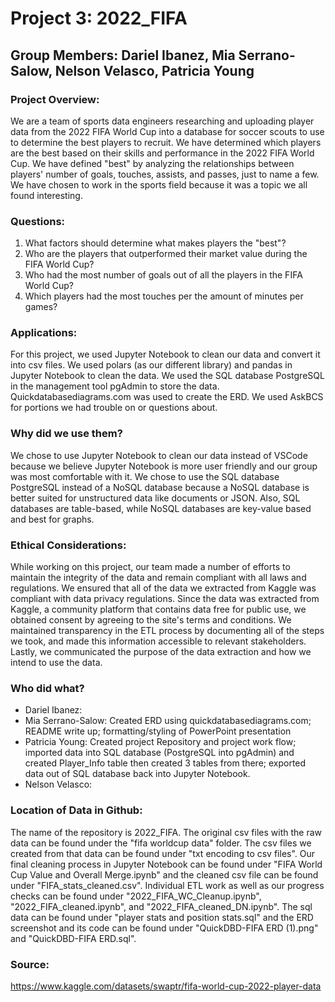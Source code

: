 # Project 3: 2022_FIFA
## Group Members: Dariel Ibanez, Mia Serrano-Salow, Nelson Velasco, Patricia Young

### Project Overview:
We are a team of sports data engineers researching and uploading player data from the 2022 FIFA World Cup into a database for soccer scouts to use to determine the best players to recruit. We have determined which players are the best based on their skills and performance in the 2022 FIFA World Cup. We have defined "best" by analyzing the relationships between players' number of goals, touches, assists, and passes, just to name a few. We have chosen to work in the sports field because it was a topic we all found interesting. 

### Questions:
1. What factors should determine what makes players the "best"?
2. Who are the players that outperformed their market value during the FIFA World Cup?
3. Who had the most number of goals out of all the players in the FIFA World Cup?
4. Which players had the most touches per the amount of minutes per games?

### Applications:
For this project, we used Jupyter Notebook to clean our data and convert it into csv files. We used polars (as our different library) and pandas in Jupyter Notebook to clean the data. We used the SQL database PostgreSQL in the management tool pgAdmin to store the data. Quickdatabasediagrams.com was used to create the ERD. We used AskBCS for portions we had trouble on or questions about.

### Why did we use them?
We chose to use Jupyter Notebook to clean our data instead of VSCode because we believe Jupyter Notebook is more user friendly and our group was most comfortable with it. We chose to use the SQL database PostgreSQL instead of a NoSQL database because a NoSQL database is better suited for unstructured data like documents or JSON. Also, SQL databases are table-based, while NoSQL databases are key-value based and best for graphs.

### Ethical Considerations:
While working on this project, our team made a number of efforts to maintain the integrity of the data and remain compliant with all laws and regulations. We ensured that all of the data we extracted from Kaggle was compliant with data privacy regulations. Since the data was extracted from Kaggle, a community platform that contains data free for public use, we obtained consent by agreeing to the site's terms and conditions. We maintained transparency in the ETL process by documenting all of the steps we took, and made this information accessible to relevant stakeholders. Lastly, we communicated the purpose of the data extraction and how we intend to use the data. 

### Who did what?
- Dariel Ibanez:
- Mia Serrano-Salow: Created ERD using quickdatabasediagrams.com; README write up; formatting/styling of PowerPoint presentation
- Patricia Young: Created project Repository and project work flow; imported data into SQL database (PostgreSQL into pgAdmin) and created Player_Info table then created 3 tables from there; exported data out of SQL database back into Jupyter Notebook.
- Nelson Velasco:

### Location of Data in Github:
The name of the repository is 2022_FIFA. The original csv files with the raw data can be found under the "fifa worldcup data" folder. The csv files we created from that data can be found under "txt encoding to csv files". Our final cleaning process in Jupyter Notebook can be found under "FIFA World Cup Value and Overall Merge.ipynb" and the cleaned csv file can be found under "FIFA_stats_cleaned.csv". Individual ETL work as well as our progress checks can be found under "2022_FIFA_WC_Cleanup.ipynb", "2022_FIFA_cleaned.ipynb", and "2022_FIFA_cleaned_DN.ipynb". The sql data can be found under "player stats and position stats.sql" and the ERD screenshot and its code can be found under "QuickDBD-FIFA ERD (1).png" and "QuickDBD-FIFA ERD.sql".

### Source:
https://www.kaggle.com/datasets/swaptr/fifa-world-cup-2022-player-data

